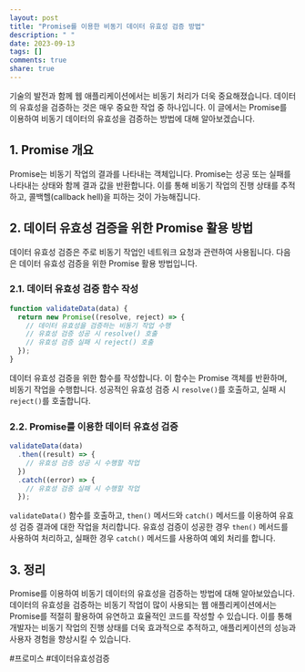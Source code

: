 ```yaml
---
layout: post
title: "Promise를 이용한 비동기 데이터 유효성 검증 방법"
description: " "
date: 2023-09-13
tags: []
comments: true
share: true
---
```


기술의 발전과 함께 웹 애플리케이션에서는 비동기 처리가 더욱 중요해졌습니다. 데이터의 유효성을 검증하는 것은 매우 중요한 작업 중 하나입니다. 이 글에서는 Promise를 이용하여 비동기 데이터의 유효성을 검증하는 방법에 대해 알아보겠습니다.

## 1. Promise 개요
Promise는 비동기 작업의 결과를 나타내는 객체입니다. Promise는 성공 또는 실패를 나타내는 상태와 함께 결과 값을 반환합니다. 이를 통해 비동기 작업의 진행 상태를 추적하고, 콜백헬(callback hell)을 피하는 것이 가능해집니다.

## 2. 데이터 유효성 검증을 위한 Promise 활용 방법
데이터 유효성 검증은 주로 비동기 작업인 네트워크 요청과 관련하여 사용됩니다. 다음은 데이터 유효성 검증을 위한 Promise 활용 방법입니다.

### 2.1. 데이터 유효성 검증 함수 작성
```javascript
function validateData(data) {
  return new Promise((resolve, reject) => {
    // 데이터 유효성을 검증하는 비동기 작업 수행
    // 유효성 검증 성공 시 resolve() 호출
    // 유효성 검증 실패 시 reject() 호출
  });
}
```
데이터 유효성 검증을 위한 함수를 작성합니다. 이 함수는 Promise 객체를 반환하며, 비동기 작업을 수행합니다. 성공적인 유효성 검증 시 `resolve()`를 호출하고, 실패 시 `reject()`를 호출합니다.

### 2.2. Promise를 이용한 데이터 유효성 검증
```javascript
validateData(data)
  .then((result) => {
    // 유효성 검증 성공 시 수행할 작업
  })
  .catch((error) => {
    // 유효성 검증 실패 시 수행할 작업
  });
```
`validateData()` 함수를 호출하고, `then()` 메서드와 `catch()` 메서드를 이용하여 유효성 검증 결과에 대한 작업을 처리합니다. 유효성 검증이 성공한 경우 `then()` 메서드를 사용하여 처리하고, 실패한 경우 `catch()` 메서드를 사용하여 예외 처리를 합니다.

## 3. 정리
Promise를 이용하여 비동기 데이터의 유효성을 검증하는 방법에 대해 알아보았습니다. 데이터의 유효성을 검증하는 비동기 작업이 많이 사용되는 웹 애플리케이션에서는 Promise를 적절히 활용하여 유연하고 효율적인 코드를 작성할 수 있습니다. 이를 통해 개발자는 비동기 작업의 진행 상태를 더욱 효과적으로 추적하고, 애플리케이션의 성능과 사용자 경험을 향상시킬 수 있습니다.

#프로미스 #데이터유효성검증